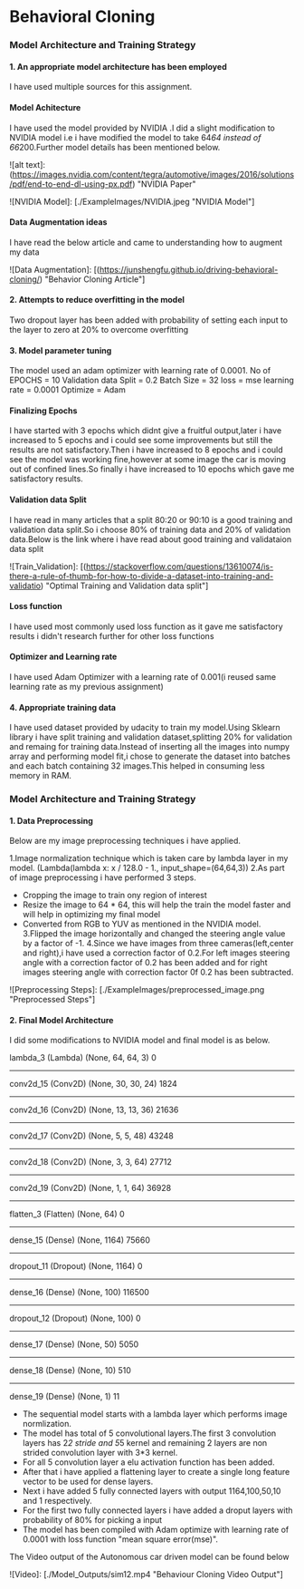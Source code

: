 # **Behavioral Cloning** 

### Model Architecture and Training Strategy

#### 1. An appropriate model architecture has been employed

I have used multiple sources for this assignment.

#### Model Achitecture
I have used the model provided by NVIDIA .I did a slight modification to NVIDIA model i.e i have modified the model to take 64*64 instead of 66*200.Further model details has been mentioned below.

![alt text]:(https://images.nvidia.com/content/tegra/automotive/images/2016/solutions/pdf/end-to-end-dl-using-px.pdf) "NVIDIA Paper"

![NVIDIA Model]: [./ExampleImages/NVIDIA.jpeg "NVIDIA Model"]

#### Data Augmentation ideas

I have read the below article and came to understanding how to augment my data

![Data Augmentation]: [(https://junshengfu.github.io/driving-behavioral-cloning/) "Behavior Cloning Article"]

#### 2. Attempts to reduce overfitting in the model

Two dropout layer has been added with probability of setting each input to the layer to zero at 20% to overcome overfitting

#### 3. Model parameter tuning

The model used an adam optimizer with learning rate of 0.0001.
No of EPOCHS = 10
Validation data Split = 0.2
Batch Size = 32
loss = mse
learning rate = 0.0001
Optimize = Adam

#### Finalizing Epochs
I have started with 3 epochs which didnt give a fruitful output,later i have increased to 5 epochs and i could see some improvements but still the results are not satisfactory.Then i have increased to 8 epochs and i could see the model was working fine,however at some image the car is moving out of confined lines.So finally i have increased to 10 epochs which gave me satisfactory results.
#### Validation data Split
I have read in many articles that a split 80:20 or 90:10 is a good training and validation data split.So i choose 80% of training data and 20% of validation data.Below is the link where i have read about good training and validataion data split

![Train_Validation]: [(https://stackoverflow.com/questions/13610074/is-there-a-rule-of-thumb-for-how-to-divide-a-dataset-into-training-and-validatio) "Optimal Training and Validation data split"]

#### Loss function
I have used most commonly used loss function as it gave me satisfactory results i didn't research further for other loss functions

#### Optimizer and Learning rate
I have used Adam Optimizer with a learning rate of 0.001(i reused same learning rate as my previous assignment)

#### 4. Appropriate training data

I have used dataset provided by udacity to train my model.Using Sklearn library i have split training and validation dataset,splitting 20% for validation and remaing for training data.Instead of inserting all the images into numpy array and performing model fit,i chose to generate the dataset into batches and each batch containing 32 images.This helped in consuming less memory in RAM.

### Model Architecture and Training Strategy

#### 1. Data Preprocessing
Below are my image preprocessing techniques i have applied.

1.Image normalization technique which is taken care by lambda layer in my model.
(Lambda(lambda x: x / 128.0 - 1., input_shape=(64,64,3))
2.As part of image preprocessing i have performed 3 steps. 
  * Cropping the image to train ony region of interest
  * Resize the image to 64 * 64, this will help the train the model faster and will help in optimizing my final model
  * Converted from RGB to YUV as mentioned in the NVIDIA model.
3.Flipped the image horizontally and changed the steering angle value by a factor of -1.
4.Since we have images from three cameras(left,center and right),i have used a correction factor of 0.2.For left images steering angle with a correction factor of 0.2 has been added and for right images steering angle with correction factor 0f 0.2 has been subtracted.

![Preprocessing Steps]: [./ExampleImages/preprocessed_image.png "Preprocessed Steps"]

#### 2. Final Model Architecture

I did some modifications to NVIDIA model and final model is as below.

lambda_3 (Lambda)            (None, 64, 64, 3)         0         
_________________________________________________________________
conv2d_15 (Conv2D)           (None, 30, 30, 24)        1824      
_________________________________________________________________
conv2d_16 (Conv2D)           (None, 13, 13, 36)        21636     
_________________________________________________________________
conv2d_17 (Conv2D)           (None, 5, 5, 48)          43248     
_________________________________________________________________
conv2d_18 (Conv2D)           (None, 3, 3, 64)          27712     
_________________________________________________________________
conv2d_19 (Conv2D)           (None, 1, 1, 64)          36928     
_________________________________________________________________
flatten_3 (Flatten)          (None, 64)                0         
_________________________________________________________________
dense_15 (Dense)             (None, 1164)              75660     
_________________________________________________________________
dropout_11 (Dropout)         (None, 1164)              0         
_________________________________________________________________
dense_16 (Dense)             (None, 100)               116500    
_________________________________________________________________
dropout_12 (Dropout)         (None, 100)               0         
_________________________________________________________________
dense_17 (Dense)             (None, 50)                5050      
_________________________________________________________________
dense_18 (Dense)             (None, 10)                510       
_________________________________________________________________
dense_19 (Dense)             (None, 1)                 11        

* The sequential model starts with a lambda layer which performs image normlization.
* The model has total of 5 convolutional layers.The first 3 convolution layers has 2*2 stride and 5*5 kernel and remaining 2 layers are non strided convolution layer with 3*3 kernel.
* For all 5 convolution layer a elu activation function has been added.
* After that i have applied a flattening layer to create a single long feature vector to be used for dense layers.
* Next i have added 5 fully connected layers with output 1164,100,50,10 and 1 respectively.
* For the first two fully connected layers i have added a droput layers with probability of 80% for picking a input
* The model has been compiled with Adam optimize with learning rate of 0.0001 with loss function "mean square error(mse)".

The Video output of the Autonomous car driven model can be found below

![Video]: [./Model_Outputs/sim12.mp4 "Behaviour Cloning Video Output"]
